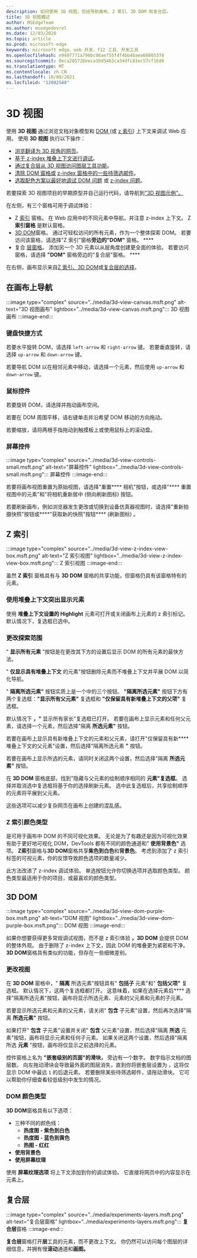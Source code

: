 ```yaml
---
description: 如何使用 3D 视图，包括导航画布、Z 索引、3D DOM 和复合层。
title: 3D 视图概述
author: MSEdgeTeam
ms.author: msedgedevrel
ms.date: 12/03/2020
ms.topic: article
ms.prod: microsoft-edge
keywords: microsoft edge、web 开发、f12 工具、开发工具
ms.openlocfilehash: e9497771a796bc86ae755fdf4bb4baea60885378
ms.sourcegitcommit: 0eca205728eeca1bd54b3ca34dfc81ec57cf16d8
ms.translationtype: MT
ms.contentlocale: zh-CN
ms.lasthandoff: 10/08/2021
ms.locfileid: "12082580"
---
```

# <a name="3d-view"></a>3D 视图

使用 **3D 视图** 通过浏览文档对象模型和 [DOM ][MDNDocumentObjectModel] (或 [z 索引][MDNZIndex]) 上下文来调试 Web 应用。  使用 **3D 视图** 执行以下操作：
*   [浏览翻译为 3D 视角的网页](#3d-dom)。
*   [基于 z-index 堆叠上下文进行调试](#z-index)。
*   [通过复合层从 3D 视图访问图层工具功能](#composited-layers)。
*   [清除 DOM 窗格或](#changing-your-view) [z-index 窗格中的一些待筛选邮件](#change-the-scope-of-your-exploration)。
*   [选取配色方案以最好地调试 DOM 问题](#dom-color-type) 或 [z-index 问题](#z-index-color-type)。

若要探索 3D 视图项目的早期原型并自己运行代码，请导航到["3D 视图示例"。][GithubMicrosoftedgeDevtoolssamples3dview]

在左侧，有三个窗格可用于调试体验：
*   Z [索引](#z-index) 窗格。  在 Web 应用中的不同元素中导航，并注意 z-index 上下文。  Z **索引窗格** 是默认窗格。
*   [3D DOM](#3d-dom)窗格。  通过可轻松访问的所有元素，作为一个整体探索 DOM。  若要访问该窗格，请选择"Z 索引"窗格**旁边的"DOM"** 窗格。 ****
*   复合 [层窗格](#composited-layers)。  添加另一个 3D 元素以从层角度创建更全面的体验。  若要访问窗格，请选择 **"DOM"** 窗格旁边的"复合层"窗格。 ****

在右侧，画布显示来自[Z 索引](#z-index)[、3D DOM](#3d-dom)或[复合层的选择](#composited-layers)。


<!-- ====================================================================== -->
## <a name="navigating-the-canvas"></a>在画布上导航

:::image type="complex" source="../media/3d-view-canvas.msft.png" alt-text="3D 视图画布" lightbox="../media/3d-view-canvas.msft.png":::
   3D 视图画布
:::image-end:::

### <a name="keyboard-shortcuts"></a>键盘快捷方式

若要水平旋转 DOM，请选择 `left-arrow` 和 `right-arrow` 键。  若要垂直旋转，请选择 `up-arrow` 和 `down-arrow` 键。

若要导航 DOM 以在相邻元素中移动，请选择一个元素，然后使用 `up-arrow` 和 `down-arrow` 键。

### <a name="mouse-controls"></a>鼠标控件

若要旋转 DOM，请选择并拖动画布空间。

若要在 DOM 周围平移，请右键单击并沿希望 DOM 移动的方向拖动。

若要缩放，请将两根手指拖动到触摸板上或使用鼠标上的滚动盘。

### <a name="on-screen-controls"></a>屏幕控件

:::image type="complex" source="../media/3d-view-controls-small.msft.png" alt-text="屏幕控件" lightbox="../media/3d-view-controls-small.msft.png":::
   屏幕控件
:::image-end:::

若要将画布视图重置为原始视图，请选择"重置**** 相机"按钮，或选择"**** 重置视图中的元素"和"将相机重新居中 (侧向刷新图标) 按钮。

若要刷新画布，例如浏览器发生更改或切换到设备仿真器视图时，请选择"重新拍摄快照"按钮或****"获取新的快照"按钮**** (刷新图标) 。


<!-- ====================================================================== -->
## <a name="z-index"></a>Z 索引

:::image type="complex" source="../media/3d-view-z-index-view-box.msft.png" alt-text="Z 索引视图" lightbox="../media/3d-view-z-index-view-box.msft.png":::
   Z 索引视图
:::image-end:::

虽然 **Z 索引** 窗格具有与 **3D DOM** 窗格的共享功能，但窗格仍具有该窗格特有的元素。

### <a name="highlight-elements-with-stacking-context"></a>使用堆叠上下文突出显示元素

使用 **堆叠上下文设置的 Highlight** 元素可打开或关闭画布上元素的 z 索引标记。  默认情况下，复选框已选中。

### <a name="change-the-scope-of-your-exploration"></a>更改探索范围

" **显示所有元素** "按钮是在更改其下方的设置后显示 DOM 的所有元素的最快方法。

" **仅显示具有堆叠上下文** 的元素"按钮删除元素而不堆叠上下文并平展 DOM 以简化导航。

" **隔离所选元素"** 按钮实质上是一个中的三个按钮。  **"隔离所选元素"** 按钮下方有两个复选框：**"显示所有父元素"** 复选框和 **"仅保留具有新堆叠上下文的父项"** 复选框。

默认情况下 **，"** 显示所有家长"复选框已打开。  若要在画布上显示元素和任何父元素，请选择一个元素，然后选择"隔离 **所选元素"** 按钮。

若要在画布上显示具有新堆叠上下文的元素和父元素，请打开"仅保留具有新**** 堆叠上下文的父元素"设置，然后选择"隔离所选元素 **"** 按钮。

若要在画布上显示所选的元素，请同时关闭这两个设置，然后选择"隔离 **所选元素"** 按钮。

在 **3D DOM** 窗格底部，找到"隐藏与父元素的绘制顺序相同的 **元素"复选框**。  选择并取消选中复选框将基于你的选择刷新元素。  选中此复选框后，共享绘制顺序的元素将平展到父元素。

这些选项可以减少复杂网页在画布上创建的混乱感。

### <a name="z-index-color-type"></a>Z 索引颜色类型

是可用于画布中 DOM 的不同可视化效果。  无论是为了有趣还是因为可视化效果有助于更好地可视化 DOM，DevTools 都有不同的颜色通道和" **使用背景色"** 选项。  **Z索引**窗格与**3D DOM**窗格共享**紫色到白色**和**背景色**。   考虑到添加了 z 索引标签的可视元素，你的反馈导致颜色选项的数量减少。

此方法改进了 z-index 调试体验。  单选按钮允许你切换选项并选取颜色类型。  颜色类型最适用于你的项目，或最喜欢的颜色类型。


<!-- ====================================================================== -->
## <a name="3d-dom"></a>3D DOM

:::image type="complex" source="../media/3d-view-dom-purple-box.msft.png" alt-text="DOM 视图" lightbox="../media/3d-view-dom-purple-box.msft.png":::
   DOM 视图
:::image-end:::

如果你想要获得更多常规调试视图，而不是 z 索引体验 **，3D DOM** 会提供 DOM 的整体外观。  由于删除了 z-index 上下文，因此 DOM 的堆叠更为紧密和干净。  **3D DOM**窗格具有类似的功能，但存在一些细微差别。

### <a name="changing-your-view"></a>更改视图

在 **3D DOM** 窗格中，" **隔离** 所选元素"按钮具有" **包括子** 元素"和" **包括父项"** 复选框。  默认情况下，这两个复选框都打开。  这意味着，如果在选择元素后**** 选择"隔离所选元素"按钮，画布将显示所选元素、元素的父元素和元素的子元素。

若要显示所选元素和元素的父元素，请关闭" **包含** 子元素"设置，然后再次选择"隔离 **所选元素"** 按钮。

如果打开" **包含** 子元素"设置并关闭" **包含** 父元素"设置，然后选择"隔离 **所选** 元素"按钮，画布将显示元素和任何子元素。  如果关闭这两个设置，然后选择"隔离所选 **元素** "按钮，画布将仅显示之前选择的元素。

控件窗格上名为 **"嵌套级别的页面"的滑块，** 旁边有一个数字。  数字指示文档的图层数。  向左拖动滑块会导致最外面的图层消失，直到你将嵌套层设置为 ，这将仅显示 DOM 中最远 `1` 的后退元素。  若要删除某些待筛选邮件，请拖动滑块。  它可以帮助你仔细查看较低级别中发生的情况。

### <a name="dom-color-type"></a>DOM 颜色类型

**3D DOM**窗格具有以下选项：
*   三种不同的颜色线：
    *   **热度图 - 紫色到白色**
    *   **热度图 - 蓝色到黄色**
    *   **热图 - 红红**
*   **使用背景色**
*   **使用屏幕纹理**

使用 **屏幕纹理选项** 将上下文添加到你的调试体验。  它直接将网页中的内容显示在元素上。


<!-- ====================================================================== -->
## <a name="composited-layers"></a>复合层

:::image type="complex" source="../media/experiments-layers.msft.png" alt-text="复合层窗格" lightbox="../media/experiments-layers.msft.png":::
   **复合层**窗格
:::image-end:::

**复合层**窗格打开**层**工具的元素，而不更改上下文。  你仍然可以访问每个图层的详细信息，并拥有慢**滚动**通道和**画图。**


<!-- ====================================================================== -->
<!-- links -->
[GithubMicrosoftedgeDevtoolssamples3dview]: https://github.com/MicrosoftEdge/DevToolsSamples/tree/master/3DView "Microsoft EdgeDevTools 3D 视图 - MicrosoftEdge/DevToolsSamples |GitHub"
[MDNDocumentObjectModel]: https://developer.mozilla.org/docs/Web/API/Document_Object_Model "文档对象模型 (DOM) |MDN"
[MDNZIndex]: https://developer.mozilla.org/docs/Web/CSS/z-index "z-index |MDN"
